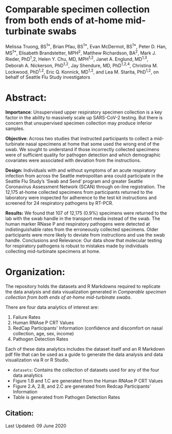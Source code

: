 # Comparable specimen collection from both ends of at-home mid-turbinate swabs
Melissa Truong, BS<sup>1*</sup>, Brian Pfau, BS<sup>1*</sup>, Evan McDermot, BS<sup>1*</sup>, Peter D. Han, MS<sup>1*</sup>, Elisabeth Brandstetter, MPH<sup>2</sup>, Matthew Richardson, BA<sup>2</sup>, Mark J. Rieder, PhD<sup>1</sup>,2, Helen Y. Chu, MD, MPH<sup>1,2</sup>, Janet A. Englund, MD<sup>1,3</sup>, Deborah A. Nickerson, PhD<sup>1,2</sup>, Jay Shendure, MD, PhD<sup>1,2,4</sup>, Christina M. Lockwood, PhD<sup>1,2</sup>, Eric Q. Konnick, MD<sup>1,2</sup>, and Lea M. Starita, PhD<sup>1,2</sup>, on behalf of Seattle Flu Study investigators

# Abstract: 
**Importance**:  Unsupervised upper respiratory specimen collection is a key factor in the ability to massively scale up SARS-CoV-2 testing. But there is concern that unsupervised specimen collection may produce inferior samples.

**Objective**:  Across two studies that instructed participants to collect a mid-turbinate nasal specimens at home that some used the wrong end of the swab. We sought to understand if those incorrectly collected specimens were of sufficient quality for pathogen detection and which demographic covariates were associated with deviation from the instructions.

**Design:**  Individuals with and without symptoms of an acute respiratory infection from across the Seattle metropolitan area could participate in the Seattle Flu Study’s ‘Swab and Send’ program and greater Seattle Coronavirus Assessment Network (SCAN) through on-line registration. The 12,175 at-home collected specimens from participants returned to the laboratory were inspected for adherence to the test kit instructions and screened for 24 respiratory pathogens by RT-PCR.

**Results:** We found that 107 of 12,175 (0.9%) specimens were returned to the lab with the swab handle in the transport media instead of the swab. The human marker RNase P and respiratory pathogens were detected at indistinguishable rates from the erroneously collected specimens. Older participants were more likely to deviate from instructions and use the swab handle.
Conclusions and Relevance: Our data show that molecular testing for respiratory pathogens is robust to mistakes made by individuals collecting mid-turbinate specimens at home.

# Organization:
The repository holds the datasets and R Markdowns required to replicate the data analysis and data visualization generated in *Comparable specimen collection from both ends of at-home mid-turbinate swabs*. 

There are four data analytics of interest are: 
1. Failure Rates 
2. Human RNAse P CRT Values 
3. RedCap Participants' Information (confidence and discomfort on nasal collection, age, sex, income)
4. Pathogen Detection Rates

Each of these data analytics includes the dataset itself and an R Markdown pdf file that can be used as a guide to generate the data analysis and data visualization via R or R Studio.

* `datasets`: Contains the collection of datasets used for any of the four data analytics 
* Figure 1.B and 1.C are generated from the Human RNAse P CRT Values 
* Figure 2.A, 2.B, and 2.C are generated from Redcap Participants' Information
* Table is generated from Pathogen Detection Rates


## Citation:
<link to published paper>


Last Updated: 09 June 2020
